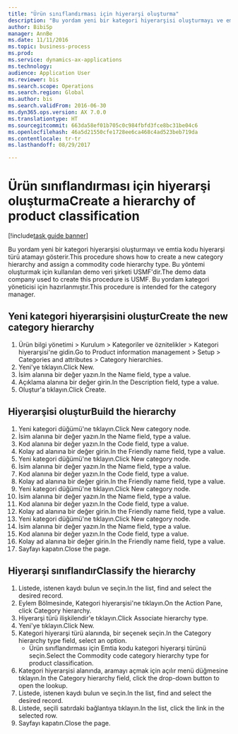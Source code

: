 ```yaml
--- 
title: "Ürün sınıflandırması için hiyerarşi oluşturma"
description: "Bu yordam yeni bir kategori hiyerarşisi oluşturmayı ve emtia kodu hiyerarşi türü atamayı gösterir."
author: BibiSp
manager: AnnBe
ms.date: 11/11/2016
ms.topic: business-process
ms.prod: 
ms.service: dynamics-ax-applications
ms.technology: 
audience: Application User
ms.reviewer: bis
ms.search.scope: Operations
ms.search.region: Global
ms.author: bis
ms.search.validFrom: 2016-06-30
ms.dyn365.ops.version: AX 7.0.0
ms.translationtype: HT
ms.sourcegitcommit: 663da58ef01b705c0c984fbfd3fce8bc31be04c6
ms.openlocfilehash: 46a5d21550cfe1728ee6ca468c4ad523beb719da
ms.contentlocale: tr-tr
ms.lasthandoff: 08/29/2017

---
```

# <a name="create-a-hierarchy-of-product-classification"></a><span data-ttu-id="a65ef-103">Ürün sınıflandırması için hiyerarşi oluşturma</span><span class="sxs-lookup"><span data-stu-id="a65ef-103">Create a hierarchy of product classification</span></span>

[!include[task guide banner](../../includes/task-guide-banner.md)]

<span data-ttu-id="a65ef-104">Bu yordam yeni bir kategori hiyerarşisi oluşturmayı ve emtia kodu hiyerarşi türü atamayı gösterir.</span><span class="sxs-lookup"><span data-stu-id="a65ef-104">This procedure shows how to create a new category hierarchy and assign a commodity code hierarchy type.</span></span> <span data-ttu-id="a65ef-105">Bu yöntemi oluşturmak için kullanılan demo veri şirketi USMF'dir.</span><span class="sxs-lookup"><span data-stu-id="a65ef-105">The demo data company used to create this procedure is USMF.</span></span> <span data-ttu-id="a65ef-106">Bu yordam kategori yöneticisi için hazırlanmıştır.</span><span class="sxs-lookup"><span data-stu-id="a65ef-106">This procedure is intended for the category manager.</span></span>


## <a name="create-the-new-category-hierarchy"></a><span data-ttu-id="a65ef-107">Yeni kategori hiyerarşisini oluştur</span><span class="sxs-lookup"><span data-stu-id="a65ef-107">Create the new category hierarchy</span></span>
1. <span data-ttu-id="a65ef-108">Ürün bilgi yönetimi > Kurulum > Kategoriler ve öznitelikler > Kategori hiyerarşisi'ne gidin.</span><span class="sxs-lookup"><span data-stu-id="a65ef-108">Go to Product information management > Setup > Categories and attributes > Category hierarchies.</span></span>
2. <span data-ttu-id="a65ef-109">Yeni'ye tıklayın.</span><span class="sxs-lookup"><span data-stu-id="a65ef-109">Click New.</span></span>
3. <span data-ttu-id="a65ef-110">İsim alanına bir değer yazın.</span><span class="sxs-lookup"><span data-stu-id="a65ef-110">In the Name field, type a value.</span></span>
4. <span data-ttu-id="a65ef-111">Açıklama alanına bir değer girin.</span><span class="sxs-lookup"><span data-stu-id="a65ef-111">In the Description field, type a value.</span></span>
5. <span data-ttu-id="a65ef-112">Oluştur'a tıklayın.</span><span class="sxs-lookup"><span data-stu-id="a65ef-112">Click Create.</span></span>

## <a name="build-the-hierarchy"></a><span data-ttu-id="a65ef-113">Hiyerarşisi oluştur</span><span class="sxs-lookup"><span data-stu-id="a65ef-113">Build the hierarchy</span></span>
1. <span data-ttu-id="a65ef-114">Yeni kategori düğümü'ne tıklayın.</span><span class="sxs-lookup"><span data-stu-id="a65ef-114">Click New category node.</span></span>
2. <span data-ttu-id="a65ef-115">İsim alanına bir değer yazın.</span><span class="sxs-lookup"><span data-stu-id="a65ef-115">In the Name field, type a value.</span></span>
3. <span data-ttu-id="a65ef-116">Kod alanına bir değer yazın.</span><span class="sxs-lookup"><span data-stu-id="a65ef-116">In the Code field, type a value.</span></span>
4. <span data-ttu-id="a65ef-117">Kolay ad alanına bir değer girin.</span><span class="sxs-lookup"><span data-stu-id="a65ef-117">In the Friendly name field, type a value.</span></span>
5. <span data-ttu-id="a65ef-118">Yeni kategori düğümü'ne tıklayın.</span><span class="sxs-lookup"><span data-stu-id="a65ef-118">Click New category node.</span></span>
6. <span data-ttu-id="a65ef-119">İsim alanına bir değer yazın.</span><span class="sxs-lookup"><span data-stu-id="a65ef-119">In the Name field, type a value.</span></span>
7. <span data-ttu-id="a65ef-120">Kod alanına bir değer yazın.</span><span class="sxs-lookup"><span data-stu-id="a65ef-120">In the Code field, type a value.</span></span>
8. <span data-ttu-id="a65ef-121">Kolay ad alanına bir değer girin.</span><span class="sxs-lookup"><span data-stu-id="a65ef-121">In the Friendly name field, type a value.</span></span>
9. <span data-ttu-id="a65ef-122">Yeni kategori düğümü'ne tıklayın.</span><span class="sxs-lookup"><span data-stu-id="a65ef-122">Click New category node.</span></span>
10. <span data-ttu-id="a65ef-123">İsim alanına bir değer yazın.</span><span class="sxs-lookup"><span data-stu-id="a65ef-123">In the Name field, type a value.</span></span>
11. <span data-ttu-id="a65ef-124">Kod alanına bir değer yazın.</span><span class="sxs-lookup"><span data-stu-id="a65ef-124">In the Code field, type a value.</span></span>
12. <span data-ttu-id="a65ef-125">Kolay ad alanına bir değer girin.</span><span class="sxs-lookup"><span data-stu-id="a65ef-125">In the Friendly name field, type a value.</span></span>
13. <span data-ttu-id="a65ef-126">Yeni kategori düğümü'ne tıklayın.</span><span class="sxs-lookup"><span data-stu-id="a65ef-126">Click New category node.</span></span>
14. <span data-ttu-id="a65ef-127">İsim alanına bir değer yazın.</span><span class="sxs-lookup"><span data-stu-id="a65ef-127">In the Name field, type a value.</span></span>
15. <span data-ttu-id="a65ef-128">Kod alanına bir değer yazın.</span><span class="sxs-lookup"><span data-stu-id="a65ef-128">In the Code field, type a value.</span></span>
16. <span data-ttu-id="a65ef-129">Kolay ad alanına bir değer girin.</span><span class="sxs-lookup"><span data-stu-id="a65ef-129">In the Friendly name field, type a value.</span></span>
17. <span data-ttu-id="a65ef-130">Sayfayı kapatın.</span><span class="sxs-lookup"><span data-stu-id="a65ef-130">Close the page.</span></span>

## <a name="classify-the-hierarchy"></a><span data-ttu-id="a65ef-131">Hiyerarşi sınıflandır</span><span class="sxs-lookup"><span data-stu-id="a65ef-131">Classify the hierarchy</span></span>
1. <span data-ttu-id="a65ef-132">Listede, istenen kaydı bulun ve seçin.</span><span class="sxs-lookup"><span data-stu-id="a65ef-132">In the list, find and select the desired record.</span></span>
2. <span data-ttu-id="a65ef-133">Eylem Bölmesinde, Kategori hiyerarşisi'ne tıklayın.</span><span class="sxs-lookup"><span data-stu-id="a65ef-133">On the Action Pane, click Category hierarchy.</span></span>
3. <span data-ttu-id="a65ef-134">Hiyerarşi türü ilişkilendir'e tıklayın.</span><span class="sxs-lookup"><span data-stu-id="a65ef-134">Click Associate hierarchy type.</span></span>
4. <span data-ttu-id="a65ef-135">Yeni'ye tıklayın.</span><span class="sxs-lookup"><span data-stu-id="a65ef-135">Click New.</span></span>
5. <span data-ttu-id="a65ef-136">Kategori hiyerarşi türü alanında, bir seçenek seçin.</span><span class="sxs-lookup"><span data-stu-id="a65ef-136">In the Category hierarchy type field, select an option.</span></span>
    * <span data-ttu-id="a65ef-137">Ürün sınıflandırması için Emtia kodu kategori hiyerarşi türünü seçin.</span><span class="sxs-lookup"><span data-stu-id="a65ef-137">Select the Commodity code category hierarchy type for product classification.</span></span>  
6. <span data-ttu-id="a65ef-138">Kategori hiyerarşisi alanında, aramayı açmak için açılır menü düğmesine tıklayın.</span><span class="sxs-lookup"><span data-stu-id="a65ef-138">In the Category hierarchy field, click the drop-down button to open the lookup.</span></span>
7. <span data-ttu-id="a65ef-139">Listede, istenen kaydı bulun ve seçin.</span><span class="sxs-lookup"><span data-stu-id="a65ef-139">In the list, find and select the desired record.</span></span>
8. <span data-ttu-id="a65ef-140">Listede, seçili satırdaki bağlantıya tıklayın.</span><span class="sxs-lookup"><span data-stu-id="a65ef-140">In the list, click the link in the selected row.</span></span>
9. <span data-ttu-id="a65ef-141">Sayfayı kapatın.</span><span class="sxs-lookup"><span data-stu-id="a65ef-141">Close the page.</span></span>


